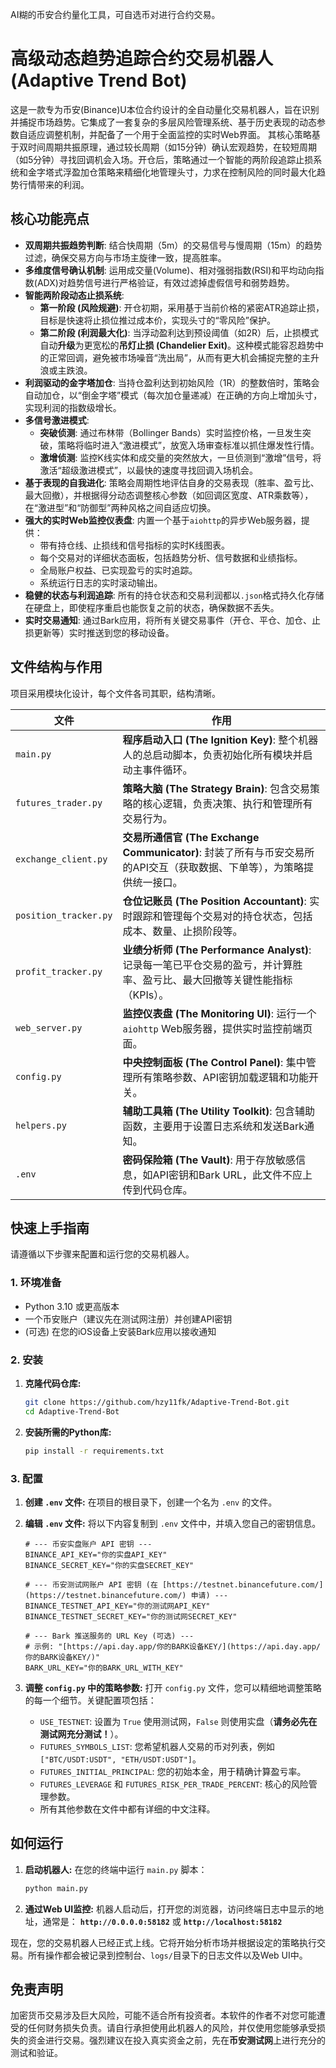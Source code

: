 AI糊的币安合约量化工具，可自选币对进行合约交易。
# 高级动态趋势追踪合约交易机器人 (Adaptive Trend Bot)

这是一款专为币安(Binance)U本位合约设计的全自动量化交易机器人，旨在识别并捕捉市场趋势。它集成了一套复杂的多层风险管理系统、基于历史表现的动态参数自适应调整机制，并配备了一个用于全面监控的实时Web界面。
其核心策略基于双时间周期共振原理，通过较长周期（如15分钟）确认宏观趋势，在较短周期（如5分钟）寻找回调机会入场。开仓后，策略通过一个智能的两阶段追踪止损系统和金字塔式浮盈加仓策略来精细化地管理头寸，力求在控制风险的同时最大化趋势行情带来的利润。

## 核心功能亮点

-   **双周期共振趋势判断**: 结合快周期（5m）的交易信号与慢周期（15m）的趋势过滤，确保交易方向与市场主旋律一致，提高胜率。
-   **多维度信号确认机制**: 运用成交量(Volume)、相对强弱指数(RSI)和平均动向指数(ADX)对趋势信号进行严格验证，有效过滤掉虚假信号和弱势趋势。
-   **智能两阶段动态止损系统**:
    * **第一阶段 (风险规避)**: 开仓初期，采用基于当前价格的紧密ATR追踪止损，目标是快速将止损位推过成本价，实现头寸的“零风险”保护。
    * **第二阶段 (利润最大化)**: 当浮动盈利达到预设阈值（如2R）后，止损模式自动**升级**为更宽松的**吊灯止损 (Chandelier Exit)**。这种模式能容忍趋势中的正常回调，避免被市场噪音“洗出局”，从而有更大机会捕捉完整的主升浪或主跌浪。
-   **利润驱动的金字塔加仓**: 当持仓盈利达到初始风险（1R）的整数倍时，策略会自动加仓，以“倒金字塔”模式（每次加仓量递减）在正确的方向上增加头寸，实现利润的指数级增长。
-   **多信号激进模式**:
    * **突破侦测**: 通过布林带（Bollinger Bands）实时监控价格，一旦发生突破，策略将临时进入“激进模式”，放宽入场审查标准以抓住爆发性行情。
    * **激增侦测**: 监控K线实体和成交量的突然放大，一旦侦测到“激增”信号，将激活“超级激进模式”，以最快的速度寻找回调入场机会。
-   **基于表现的自我进化**: 策略会周期性地评估自身的交易表现（胜率、盈亏比、最大回撤），并根据得分动态调整核心参数（如回调区宽度、ATR乘数等），在“激进型”和“防御型”两种风格之间自适应切换。
-   **强大的实时Web监控仪表盘**: 内置一个基于`aiohttp`的异步Web服务器，提供：
    * 带有持仓线、止损线和信号指标的实时K线图表。
    * 每个交易对的详细状态面板，包括趋势分析、信号数据和业绩指标。
    * 全局账户权益、已实现盈亏的实时追踪。
    * 系统运行日志的实时滚动输出。
-   **稳健的状态与利润追踪**: 所有的持仓状态和交易利润都以`.json`格式持久化存储在硬盘上，即使程序重启也能恢复之前的状态，确保数据不丢失。
-   **实时交易通知**: 通过Bark应用，将所有关键交易事件（开仓、平仓、加仓、止损更新等）实时推送到您的移动设备。

## 文件结构与作用

项目采用模块化设计，每个文件各司其职，结构清晰。

| 文件                  | 作用                                                                                                                        |
| --------------------- | --------------------------------------------------------------------------------------------------------------------------- |
| `main.py`             | **程序启动入口 (The Ignition Key)**: 整个机器人的总启动脚本，负责初始化所有模块并启动主事件循环。                                 |
| `futures_trader.py`   | **策略大脑 (The Strategy Brain)**: 包含交易策略的核心逻辑，负责决策、执行和管理所有交易行为。                                   |
| `exchange_client.py`  | **交易所通信官 (The Exchange Communicator)**: 封装了所有与币安交易所的API交互（获取数据、下单等），为策略提供统一接口。           |
| `position_tracker.py` | **仓位记账员 (The Position Accountant)**: 实时跟踪和管理每个交易对的持仓状态，包括成本、数量、止损阶段等。                      |
| `profit_tracker.py`   | **业绩分析师 (The Performance Analyst)**: 记录每一笔已平仓交易的盈亏，并计算胜率、盈亏比、最大回撤等关键性能指标（KPIs）。      |
| `web_server.py`       | **监控仪表盘 (The Monitoring UI)**: 运行一个`aiohttp` Web服务器，提供实时监控前端页面。                                         |
| `config.py`           | **中央控制面板 (The Control Panel)**: 集中管理所有策略参数、API密钥加载逻辑和功能开关。                                         |
| `helpers.py`          | **辅助工具箱 (The Utility Toolkit)**: 包含辅助函数，主要用于设置日志系统和发送Bark通知。                                        |
| `.env`                | **密码保险箱 (The Vault)**: 用于存放敏感信息，如API密钥和Bark URL，此文件不应上传到代码仓库。                                      |

## 快速上手指南

请遵循以下步骤来配置和运行您的交易机器人。

### 1. 环境准备

-   Python 3.10 或更高版本
-   一个币安账户（建议先在测试网注册）并创建API密钥
-   (可选) 在您的iOS设备上安装Bark应用以接收通知

### 2. 安装

1.  **克隆代码仓库:**

    ```bash
    git clone https://github.com/hzy11fk/Adaptive-Trend-Bot.git
    cd Adaptive-Trend-Bot
    ```

2.  **安装所需的Python库:**
 
    ```bash
    pip install -r requirements.txt
    ```

### 3. 配置

1.  **创建 `.env` 文件:**
    在项目的根目录下，创建一个名为 `.env` 的文件。

2.  **编辑 `.env` 文件:**
    将以下内容复制到 `.env` 文件中，并填入您自己的密钥信息。

    ```env
    # --- 币安实盘账户 API 密钥 ---
    BINANCE_API_KEY="你的实盘API_KEY"
    BINANCE_SECRET_KEY="你的实盘SECRET_KEY"

    # --- 币安测试网账户 API 密钥 (在 [https://testnet.binancefuture.com/](https://testnet.binancefuture.com/) 申请) ---
    BINANCE_TESTNET_API_KEY="你的测试网API_KEY"
    BINANCE_TESTNET_SECRET_KEY="你的测试网SECRET_KEY"

    # --- Bark 推送服务的 URL Key (可选) ---
    # 示例: "[https://api.day.app/你的BARK设备KEY/](https://api.day.app/你的BARK设备KEY/)"
    BARK_URL_KEY="你的BARK_URL_WITH_KEY"
    ```

3.  **调整 `config.py` 中的策略参数:**
    打开 `config.py` 文件，您可以精细地调整策略的每一个细节。关键配置项包括：
    -   `USE_TESTNET`: 设置为 `True` 使用测试网，`False` 则使用实盘（**请务必先在测试网充分测试！**）。
    -   `FUTURES_SYMBOLS_LIST`: 您希望机器人交易的币对列表，例如 `["BTC/USDT:USDT", "ETH/USDT:USDT"]`。
    -   `FUTURES_INITIAL_PRINCIPAL`: 您的初始本金，用于精确计算盈亏率。
    -   `FUTURES_LEVERAGE` 和 `FUTURES_RISK_PER_TRADE_PERCENT`: 核心的风险管理参数。
    -   所有其他参数在文件中都有详细的中文注释。

## 如何运行


1.  **启动机器人:**
    在您的终端中运行 `main.py` 脚本：
    
    ```bash
    python main.py
    ```

2.  **通过Web UI监控:**
    机器人启动后，打开您的浏览器，访问终端日志中显示的地址，通常是：
    **`http://0.0.0.0:58182`** 或 **`http://localhost:58182`**

现在，您的交易机器人已经正式上线。它将开始分析市场并根据设定的策略执行交易。所有操作都会被记录到控制台、`logs/`目录下的日志文件以及Web UI中。

## 免责声明

加密货币交易涉及巨大风险，可能不适合所有投资者。本软件的作者不对您可能遭受的任何财务损失负责。请自行承担使用此机器人的风险，并仅使用您能够承受损失的资金进行交易。强烈建议在投入真实资金之前，先在**币安测试网**上进行充分的测试和验证。

